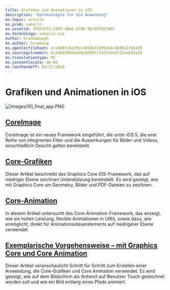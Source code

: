 ```yaml
---
title: Grafiken und Animationen in iOS
description: "Kernkonzepte für die Anwendung"
ms.topic: article
ms.prod: xamarin
ms.assetid: 3FEF45F2-C0F0-4D66-8796-9674FFE6740F
ms.technology: xamarin-ios
author: bradumbaugh
ms.author: brumbaug
ms.openlocfilehash: ece988f2ba29ec4656631d993e4c4b99a276b199
ms.sourcegitcommit: 6cd40d190abe38edd50fc74331be15324a845a28
ms.translationtype: MT
ms.contentlocale: de-DE
ms.lasthandoff: 02/27/2018
---
```

# <a name="graphics-and-animation-in-ios"></a>Grafiken und Animationen in iOS

![Images/00_final_app.PNG](images/00-final-app.png "eine Beispiel-app ausführen") 


##  <a name="coreimageiosplatformgraphics-animation-iosintroduction-to-coreimagemd"></a>[CoreImage](~/ios/platform/graphics-animation-ios/introduction-to-coreimage.md)

CoreImage ist ein neues Framework eingeführt, die unter iOS 5, die eine Reihe von integrierten Filter und die Auswirkungen für Bilder und Videos, einschließlich Gesicht gelten bereitstellt.

##  <a name="core-graphicsiosplatformgraphics-animation-ioscore-graphicsmd"></a>[Core-Grafiken](~/ios/platform/graphics-animation-ios/core-graphics.md)

Dieser Artikel beschreibt das Graphics Core iOS-Framework, das auf niedriger Ebene zeichnen Unterstützung bereitstellt. Es wird gezeigt, wie mit Graphics Core um Geometry, Bilder und PDF-Dateien zu zeichnen.

##  <a name="core-animationiosplatformgraphics-animation-ioscore-animationmd"></a>[Core-Animation](~/ios/platform/graphics-animation-ios/core-animation.md)

In diesem Artikel untersucht das Core-Animation-Framework, das anzeigt, wie sie hohen Leistung, flexible Animationen in UIKit, sowie dazu, wie ermöglicht, direkt für Animationssteuerelements auf niedrigerer Ebene verwendet.

##  <a name="walkthrough---using-core-graphics-and-core-animationiosplatformgraphics-animation-iosgraphics-animation-walkthroughmd"></a>[Exemplarische Vorgehensweise – mit Graphics Core und Core Animation](~/ios/platform/graphics-animation-ios/graphics-animation-walkthrough.md)

Dieser Artikel veranschaulicht Schritt für Schritt zum Erstellen einer Anwendung, die Core-Grafiken und Core Animation verwendet. Es wird gezeigt, wie auf dem Bildschirm als Antwort auf Benutzer Touch gezeichnet werden soll und wie ein Bild entlang eines Pfads animiert.



